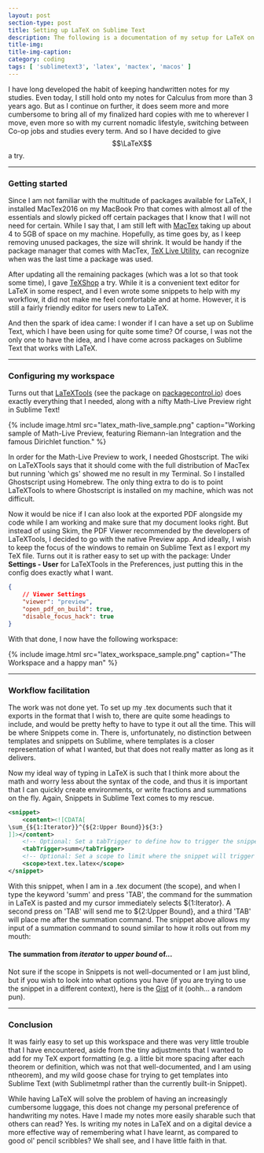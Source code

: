 ```yaml
---
layout: post
section-type: post
title: Setting up LaTeX on Sublime Text
description: The following is a documentation of my setup for LaTeX on Sublime Text 3, along with what I have tried as I complete my setup up till my current point. Hopefully my experience will give someone an idea as to what they might want to try if they are setting up a workspace for LaTeX.
title-img: 
title-img-caption: 
category: coding
tags: [ 'sublimetext3', 'latex', 'mactex', 'macos' ]
---
```


I have long developed the habit of keeping handwritten notes for my studies. Even today, I still hold onto my notes for Calculus from more than 3 years ago. But as I continue on further, it does seem more and more cumbersome to bring all of my finalized hard copies with me to wherever I move, even more so with my current nomadic lifestyle, switching between Co-op jobs and studies every term. And so I have decided to give $$\LaTeX$$ a try.

***

### Getting started

Since I am not familiar with the multitude of packages available for LaTeX, I installed MacTex2016 on my MacBook Pro that comes with almost all of the essentials and slowly picked off certain packages that I know that I will not need for certain. While I say that, I am still left with [MacTex](https://www.tug.org/mactex/) taking up about 4 to 5GB of space on my machine. Hopefully, as time goes by, as I keep removing unused packages, the size will shrink. It would be handy if the package manager that comes with MacTex, [TeX Live Utility](https://amaxwell.github.io/tlutility/), can recognize when was the last time a package was used.

After updating all the remaining packages (which was a lot so that took some time), I gave [TeXShop](http://pages.uoregon.edu/koch/texshop/) a try. While it is a convenient text editor for LaTeX in some respect, and I even wrote some snippets to help with my workflow, it did not make me feel comfortable and at home. However, it is still a fairly friendly editor for users new to LaTeX.

And then the spark of idea came: I wonder if I can have a set up on Sublime Text, which I have been using for quite some time? Of course, I was not the only one to have the idea, and I have come across packages on Sublime Text that works with LaTeX.

*** 

### Configuring my workspace

Turns out that [LaTeXTools](https://github.com/SublimeText/LaTeXTools) (see the package on [packagecontrol.io](https://packagecontrol.io/packages/LaTeXTools)) does exactly everything that I needed, along with a nifty Math-Live Preview right in Sublime Text!

{% include image.html src="latex_math-live_sample.png" caption="Working sample of Math-Live Preview, featuring Riemann-ian Integration and the famous Dirichlet function." %}

In order for the Math-Live Preview to work, I needed Ghostscript. The wiki on LaTeXTools says that it should come with the full distribution of MacTex but running 'which gs' showed me no result in my Terminal. So I installed Ghostscript using Homebrew. The only thing extra to do is to point LaTeXTools to where Ghostscript is installed on my machine, which was not difficult.

Now it would be nice if I can also look at the exported PDF alongside my code while I am working and make sure that my document looks right. But instead of using Skim, the PDF Viewer recommended by the developers of LaTeXTools, I decided to go with the native Preview app. And ideally, I wish to keep the focus of the windows to remain on Sublime Text as I export my TeX file. Turns out it is rather easy to set up with the package: Under **Settings - User** for LaTeXTools in the Preferences, just putting this in the config does exactly what I want.

```json
{
	// Viewer Settings
	"viewer": "preview",
	"open_pdf_on_build": true,
	"disable_focus_hack": true
}
```

With that done, I now have the following workspace:

{% include image.html src="latex_workspace_sample.png" caption="The Workspace and a happy man" %}

***

### Workflow facilitation

The work was not done yet. To set up my .tex documents such that it exports in the format that I wish to, there are quite some headings to include, and would be pretty hefty to have to type it out all the time. This will be where Snippets come in. There is, unfortunately, no distinction between templates and snippets on Sublime, where templates is a closer representation of what I wanted, but that does not really matter as long as it delivers.

Now my ideal way of typing in LaTeX is such that I think more about the math and worry less about the syntax of the code, and thus it is important that I can quickly create environments, or write fractions and summations on the fly. Again, Snippets in Sublime Text comes to my rescue.

```xml
<snippet>
	<content><![CDATA[
\sum_{${1:Iterator}}^{${2:Upper Bound}}${3:}
]]></content>
	<!-- Optional: Set a tabTrigger to define how to trigger the snippet -->
	<tabTrigger>summ</tabTrigger>
	<!-- Optional: Set a scope to limit where the snippet will trigger -->
	<scope>text.tex.latex</scope>
</snippet>
```

With this snippet, when I am in a .tex document (the scope), and when I type the keyword 'summ' and press 'TAB', the command for the summation in LaTeX is pasted and my cursor immediately selects ${1:Iterator}. A second press on 'TAB' will send me to ${2:Upper Bound}, and a third 'TAB' will place me after the summation command. The snippet above allows my input of a summation command to sound similar to how it rolls out from my mouth:

#### The summation from *iterator* to *upper bound* of...

Not sure if the scope in Snippets is not well-documented or I am just blind, but if you wish to look into what options you have (if you are trying to use the snippet in a different context), here is the [Gist](https://gist.github.com/japorized/30bc17f04fbc1494ece3b1e8dcdbc95f) of it (oohh... a random pun).

***

### Conclusion

It was fairly easy to set up this workspace and there was very little trouble that I have encountered, aside from the tiny adjustments that I wanted to add for my TeX export formatting (e.g. a little bit more spacing after each theorem or definition, which was not that well-documented, and I am using ntheorem), and my wild goose chase for trying to get templates into Sublime Text (with Sublimetmpl rather than the currently built-in Snippet).

While having LaTeX will solve the problem of having an increasingly cumbersome luggage, this does not change my personal preference of handwriting my notes. Have I made my notes more easily sharable such that others can read? Yes. Is writing my notes in LaTeX and on a digital device a more effective way of remembering what I have learnt, as compared to good ol' pencil scribbles? We shall see, and I have little faith in that.
